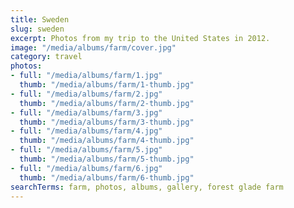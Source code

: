 ```yaml
---
title: Sweden
slug: sweden
excerpt: Photos from my trip to the United States in 2012.
image: "/media/albums/farm/cover.jpg"
category: travel
photos:
- full: "/media/albums/farm/1.jpg"
  thumb: "/media/albums/farm/1-thumb.jpg"
- full: "/media/albums/farm/2.jpg"
  thumb: "/media/albums/farm/2-thumb.jpg"
- full: "/media/albums/farm/3.jpg"
  thumb: "/media/albums/farm/3-thumb.jpg"
- full: "/media/albums/farm/4.jpg"
  thumb: "/media/albums/farm/4-thumb.jpg"
- full: "/media/albums/farm/5.jpg"
  thumb: "/media/albums/farm/5-thumb.jpg"
- full: "/media/albums/farm/6.jpg"
  thumb: "/media/albums/farm/6-thumb.jpg"
searchTerms: farm, photos, albums, gallery, forest glade farm
---
```

